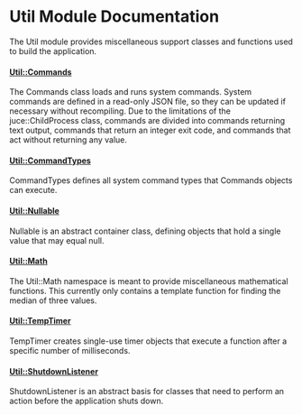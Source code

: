 # Util Module Documentation
The Util module provides miscellaneous support classes and functions used to build the application.

#### [Util\::Commands](../../Source/Framework/Util/Util_Commands.h)
The Commands class loads and runs system commands. System commands are defined in a read-only JSON file, so they can be updated if necessary without recompiling. Due to the limitations of the juce\::ChildProcess class, commands are divided into commands returning text output, commands that return an integer exit code, and commands that act without returning any value.

#### [Util\::CommandTypes](../../Source/Framework/Util/Util_CommandTypes.h)
CommandTypes defines all system command types that Commands objects can execute.

#### [Util\::Nullable](../../Source/Framework/Util/Util_Nullable.h)
Nullable is an abstract container class, defining objects that hold a single value that may equal null.

#### [Util\::Math](../../Source/Framework/Util/Util_Math.h)
The Util\::Math namespace is meant to provide miscellaneous mathematical functions. This currently only contains a template function for finding the median of three values.

#### [Util\::TempTimer](../../Source/Framework/Util/Util_TempTimer.h)
TempTimer creates single-use timer objects that execute a function after a specific number of milliseconds.

#### [Util\::ShutdownListener](../../Source/Framework/Util/Util_ShutdownListener.h)
ShutdownListener is an abstract basis for classes that need to perform an action before the application shuts down.
